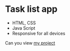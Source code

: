 # Task list app
- HTML, CSS
- Java Script
- Responsive for all devices

Can you view [my project](https://panchenkonaz.github.io/task__list/)

